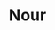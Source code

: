 ---
title:  "Nour"
metadate: "hide"
categories: [ Mentor, Social Media ]
image: "/assets/images/placeholder.png"
---